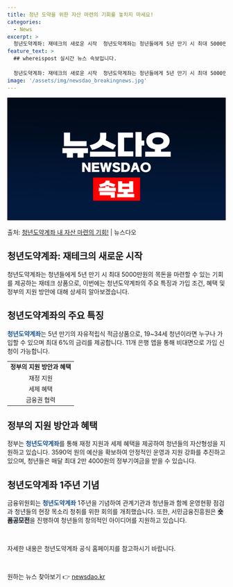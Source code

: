 ```yaml
---
title: 청년 도약을 위한 자산 마련의 기회를 놓치지 마세요!
categories:
  - News
excerpt: >
  청년도약계좌: 재테크의 새로운 시작  청년도약계좌는 청년들에게 5년 만기 시 최대 5000만원의 목돈을 마련…
feature_text: >
  ## whereispost 실시간 뉴스 속보입니다.

  청년도약계좌: 재테크의 새로운 시작  청년도약계좌는 청년들에게 5년 만기 시 최대 5000만원의 목돈을 마련…
image: '/assets/img/newsdao_breakingnews.jpg'
---
```


![뉴스다오 속보](/assets/img/newsdao_breakingnews.jpg)

<p>출처: <a href="https://newsdao.kr/4102" rel="dofollow">청년도약계좌 내 자산 마련의 기회!</a> | 뉴스다오</p>

<h2 data-ke-size="size26">청년도약계좌: 재테크의 새로운 시작</h2>

<p data-ke-size="size16">청년도약계좌는 청년들에게 5년 만기 시 최대 5000만원의 목돈을 마련할 수 있는 기회를 제공하는 재테크 상품으로, 이번에는 청년도약계좌의 주요 특징과 가입 조건, 혜택 및 정부의 지원 방안에 대해 상세히 알아보겠습니다.</p>

<h2 data-ke-size="size24">청년도약계좌의 주요 특징</h2>

<p data-ke-size="size16"><b><span style="color: #1a5490;">청년도약계좌</span></b>는 5년 만기의 자유적립식 적금상품으로, 19~34세 청년이라면 누구나 가입할 수 있으며 최대 6%의 금리를 제공합니다. 11개 은행 앱을 통해 비대면으로 가입 신청이 가능합니다.</p>

<table>
	<tr>
		<td style="text-align: center; height: 17px;"><b>정부의 지원 방안과 혜택</b></td>
	</tr>
	<tr>
		<td style="text-align: center; height: 17px;">재정 지원</td>
	</tr>
	<tr>
		<td style="text-align: center; height: 17px;">세제 혜택</td>
	</tr>
	<tr>
		<td style="text-align: center; height: 17px;">금융권 협력</td>
	</tr>
</table>

<h2 data-ke-size="size24">정부의 지원 방안과 혜택</h2>

<p data-ke-size="size16">정부는 <b><span style="color: #1a5490;">청년도약계좌</span></b>를 통해 재정 지원과 세제 혜택을 제공하여 청년들의 자산형성을 지원하고 있습니다. 3590억 원의 예산을 확보하여 안정적인 운영과 지원 강화를 추진하고 있으며, 청년들은 매달 최대 2만 4000원의 정부기여금을 받을 수 있습니다.</p>

<h2 data-ke-size="size24">청년도약계좌 1주년 기념</h2>

<p data-ke-size="size16">금융위원회는 <b><span style="color: #1a5490;">청년도약계좌</span></b> 1주년을 기념하여 관계기관과 청년들과 함께 운영현황 점검과 청년들의 현장 목소리 청취를 위한 회의를 개최했습니다. 또한, 서민금융진흥원은 <b><span style="background-color: #21538527;">숏폼공모전</span></b>을 진행하여 청년들의 창의적인 아이디어를 지원하고 있습니다.</p>

<p data-ke-size="size16">&nbsp;</p>

<p data-ke-size="size16">자세한 내용은 청년도약계좌 공식 홈페이지를 참고하시기 바랍니다.</p>

<p data-ke-size="size16">&nbsp;</p> 

원하는 뉴스 찾아보기 👉 <a href="https://newsdao.kr" rel="dofollow">newsdao.kr</a>



